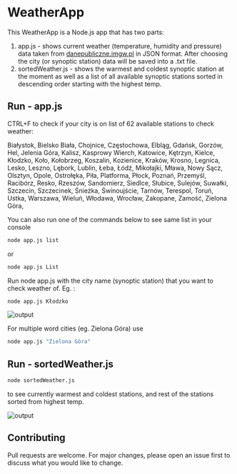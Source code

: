 # WeatherApp

This WeatherApp is a Node.js app that has two parts:
1) app.js - shows current weather (temperature, humidity and pressure) data taken from [danepubliczne.imgw.pl](https://danepubliczne.imgw.pl/api/data/synop) in JSON format. After choosing the city (or synoptic station) data will be saved into a .txt file.
2) sortedWeather.js - shows the warmest and coldest synoptic station at the moment as well as a list of all available synoptic stations sorted in descending order starting with the highest temp.



## Run - app.js
CTRL+F to check if your city is on list of 62 available stations to check weather:

Białystok,
Bielsko Biała,
Chojnice,
Częstochowa,
Elbląg,
Gdańsk,
Gorzów,
Hel,
Jelenia Góra,
Kalisz,
Kasprowy Wierch,
Katowice,
Kętrzyn,
Kielce,
Kłodzko,
Koło,
Kołobrzeg,
Koszalin,
Kozienice,
Kraków,
Krosno,
Legnica,
Lesko,
Leszno,
Lębork,
Lublin,
Łeba,
Łódź,
Mikołajki,
Mława,
Nowy Sącz,
Olsztyn,
Opole,
Ostrołęka,
Piła,
Platforma,
Płock,
Poznań,
Przemyśl,
Racibórz,
Resko,
Rzeszów,
Sandomierz,
Siedlce,
Słubice,
Sulejów,
Suwałki,
Szczecin,
Szczecinek,
Śnieżka,
Świnoujście,
Tarnów,
Terespol,
Toruń,
Ustka,
Warszawa,
Wieluń,
Włodawa,
Wrocław,
Zakopane,
Zamość,
Zielona Góra,


You can also run one of the commands below to see same list in your console
```bash
node app.js list
```
or
```bash
node app.js List
```

Run node app.js with the city name (synoptic station) that you want to check weather of. Eg. :
```bash
node app.js Kłodzko
```

![output](https://i.ibb.co/KGLXq6B/Screenshot-2022-10-06-210300.png)

For multiple word cities (eg. Zielona Góra) use
```bash
node app.js "Zielona Góra"
```


## Run - sortedWeather.js

```bash
node sortedWeather.js
```

to see currently warmest and coldest stations, and rest of the stations sorted from highest temp.

![output](https://i.ibb.co/8rMVh0g/Screenshot-2022-10-06-203320.png)


## Contributing
Pull requests are welcome. For major changes, please open an issue first to discuss what you would like to change.
